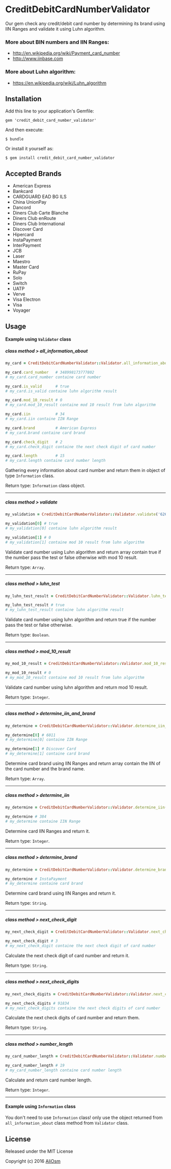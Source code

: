 # CreditDebitCardNumberValidator
Our gem check any credit/debit card number by determining its brand using IIN Ranges and validate it using Luhn algorithm.

### More about BIN numbers and IIN Ranges:
- http://en.wikipedia.org/wiki/Payment_card_number
- http://www.iinbase.com

### More about Luhn algorithm:
- https://en.wikipedia.org/wiki/Luhn_algorithm

## Installation

Add this line to your application's Gemfile:

    gem 'credit_debit_card_number_validator'

And then execute:

    $ bundle

Or install it yourself as:

    $ gem install credit_debit_card_number_validator

## Accepted Brands

- American Express
- Bankcard
- CARDGUARD EAD BG ILS
- China UnionPay
- Dancord
- Diners Club Carte Blanche
- Diners Club enRoute
- Diners Club International
- Discover Card
- Hipercard
- InstaPayment
- InterPayment
- JCB
- Laser
- Maestro
- Master Card
- RuPay
- Solo
- Switch
- UATP
- Verve
- Visa Electron
- Visa
- Voyager

## Usage

#### Example using `Validator` class

##### class method > all_information_about

```ruby
my_card = CreditDebitCardNumberValidator::Validator.all_information_about('348998173777802')

my_card.card_number   # 348998173777802
# my_card.card_number containe card number

my_card.is_valid      # true
# my_card.is_valid containe luhn algorithm result

my_card.mod_10_result # 0
# my_card.mod_10_result containe mod 10 result from luhn algorithm

my_card.iin           # 34
# my_card.iin containe IIN Range

my_card.brand         # American Express
# my_card.brand containe card brand

my_card.check_digit   # 2
# my_card.check_digit containe the next check digit of card number

my_card.length        # 15
# my_card.length containe card number length
```

Gathering every information about card number and return them in object of type `Information` class.

Return type: `Information` class object.

----------

##### class method > validate

```ruby
my_validation = CreditDebitCardNumberValidator::Validator.validate('6264185212922132067')

my_validation[0] # true
# my_validation[0] containe luhn algorithm result

my_validation[1] # 0
# my_validation[1] containe mod 10 result from luhn algorithm
```

Validate card number using Luhn algorithm and return array contain true if the number pass the test or false otherwise with mod 10 result.

Return type: `Array`.

----------

##### class method > luhn_test

```ruby
my_luhn_test_result = CreditDebitCardNumberValidator::Validator.luhn_test('5019717010103742')

my_luhn_test_result # true
# my_luhn_test_result containe luhn algorithm result
```

Validate card number using luhn algorithm and return true if the number pass the test or false otherwise.

Return type: `Boolean`.

----------

##### class method > mod_10_result

```ruby
my_mod_10_result = CreditDebitCardNumberValidator::Validator.mod_10_result('30350713037359')

my_mod_10_result # 0
# my_mod_10_result containe mod 10 result from luhn algorithm
```

Validate card number using luhn algorithm and return mod 10 result.

Return type: `Integer`.

----------

##### class method > determine_iin_and_brand

```ruby
my_determine = CreditDebitCardNumberValidator::Validator.determine_iin_and_brand('6011622563605042')

my_determine[0] # 6011
# my_determine[0] containe IIN Range

my_determine[1] # Discover Card
# my_determine[1] containe card brand
```

Determine card brand using IIN Ranges and return array contain the IIN of the card number and the brand name.

Return type: `Array`.

----------

##### class method > determine_iin

```ruby
my_determine = CreditDebitCardNumberValidator::Validator.determine_iin('3841005899088180330')

my_determine # 384
# my_determine containe IIN Range
```

Determine card IIN Ranges and return it.

Return type: `Integer`.

----------

##### class method > determine_brand

```ruby
my_determine = CreditDebitCardNumberValidator::Validator.determine_brand('6380654534552139')

my_determine # InstaPayment
# my_determine containe card brand
```

Determine card brand using IIN Ranges and return it.

Return type: `String`.

----------

##### class method > next_check_digit

```ruby
my_next_check_digit = CreditDebitCardNumberValidator::Validator.next_check_digit('3337910604152361')

my_next_check_digit # 3
# my_next_check_digit containe the next check digit of card number
```

Calculate the next check digit of card number and return it.

Return type: `String`.

----------

##### class method > next_check_digits

```ruby
my_next_check_digits = CreditDebitCardNumberValidator::Validator.next_check_digits('6304445859171404', 5)

my_next_check_digits # 91834
# my_next_check_digits containe the next check digits of card number
```

Calculate the next check digits of card number and return them.

Return type: `String`.

----------

##### class method > number_length

```ruby
my_card_number_length = CreditDebitCardNumberValidator::Validator.number_length('6799990100000000019')

my_card_number_length # 19
# my_card_number_length containe card number length
```

Calculate and return card number length.

Return type: `Integer`.

----------

#### Example using `Information` class

You don't need to use `Information` class! only use the object returned from `all_information_about` class method from `Validator` class.

## License

Released under the MIT License

Copyright (c) 2016 [AliOsm](http://fb.com/Ali.L.Malak)
